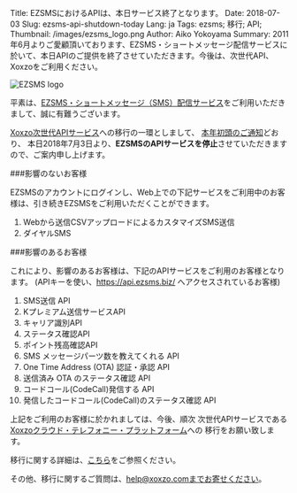 Title: EZSMSにおけるAPIは、本日サービス終了となります。
Date: 2018-07-03
Slug: ezsms-api-shutdown-today
Lang: ja
Tags: ezsms; 移行; API; 
Thumbnail: /images/ezsms_logo.png
Author: Aiko Yokoyama
Summary: 2011年6月よりご愛顧頂いております、EZSMS・ショートメッセージ配信サービスに於いて、本日APIのご提供を終了させていただきます。今後は、次世代API、Xoxzoをご利用ください。

![EZSMS logo](/images/ezsms_logo.png)

平素は、[EZSMS・ショートメッセージ（SMS）配信サービス](https://www.ezsms.biz/ja)をご利用いただきまして、誠に有難うございます。

[Xoxzo次世代APIサービス](https://www.xoxzo.com/ja/)への移行の一環としまして、
[本年初頭のご通知](https://blog.xoxzo.com/ja/2018/01/05/ezsms-api-shutting-down/)どおり、
本日2018年7月3日より、**EZSMSのAPIサービスを停止**させていただきますので、ご案内申し上げます。

###影響のないお客様

EZSMSのアカウントにログインし、Web上での下記サービスをご利用中のお客様は、引き続きEZSMSをご利用いただくことができます。

1. Webから送信CSVアップロードによるカスタマイズSMS送信
2. ダイヤルSMS


###影響のあるお客様

これにより、影響のあるお客様は、下記のAPIサービスをご利用のお客様となります。
(APIキーを使い、https://api.ezsms.biz/ へアクセスされているお客様)

1. SMS送信 API
2. Kプレミアム送信サービスAPI
3. キャリア識別API
4. ステータス確認API
5. ポイント残高確認API
6. SMS メッセージパーツ数を教えてくれる API
7. One Time Address (OTA) 認証・承認 API
8. 送信済み OTA のステータス確認 API
9. コードコール(CodeCall)発信する API
10. 発信したコードコール(CodeCall)のステータス確認 API

上記をご利用のお客様に於かれましては、今後、順次
次世代APIサービスである[Xoxzoクラウド・テレフォニー・プラットフォーム](https://www.xoxzo.com/ja/)への
移行をお願い致します。

移行に関する詳細は、[こちら](https://blog.xoxzo.com/ja/2017/12/26/transition-from-ezsms-to-xoxzo/)をご参照ください。

その他、移行に関するご質問は、help@xoxzo.comまでお寄せください。


